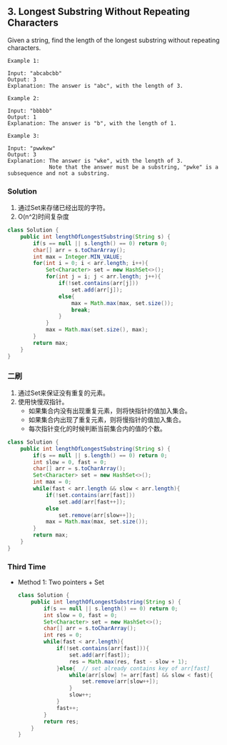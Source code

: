 ## 3. Longest Substring Without Repeating Characters
Given a string, find the length of the longest substring without repeating characters.

```
Example 1:

Input: "abcabcbb"
Output: 3
Explanation: The answer is "abc", with the length of 3.

Example 2:

Input: "bbbbb"
Output: 1
Explanation: The answer is "b", with the length of 1.

Example 3:

Input: "pwwkew"
Output: 3
Explanation: The answer is "wke", with the length of 3.
             Note that the answer must be a substring, "pwke" is a subsequence and not a substring.
```

### Solution
1. 通过Set来存储已经出现的字符。
2. O(n^2)时间复杂度

```Java
class Solution {
    public int lengthOfLongestSubstring(String s) {
        if(s == null || s.length() == 0) return 0;
        char[] arr = s.toCharArray();
        int max = Integer.MIN_VALUE;
        for(int i = 0; i < arr.length; i++){
            Set<Character> set = new HashSet<>();
            for(int j = i; j < arr.length; j++){
                if(!set.contains(arr[j]))
                    set.add(arr[j]);
                else{
                    max = Math.max(max, set.size());
                    break;
                }
            }
            max = Math.max(set.size(), max);
        }
        return max;
    }
}
```

### 二刷
1. 通过Set来保证没有重复的元素。
2. 使用快慢双指针。
	* 如果集合内没有出现重复元素，则将快指针的值加入集合。
	* 如果集合内出现了重复元素，则将慢指针的值加入集合。
	* 每次指针变化的时候判断当前集合内的值的个数。

```Java
class Solution {
    public int lengthOfLongestSubstring(String s) {
        if(s == null || s.length() == 0) return 0;
        int slow = 0, fast = 0;
        char[] arr = s.toCharArray();
        Set<Character> set = new HashSet<>();
        int max = 0;
        while(fast < arr.length && slow < arr.length){
            if(!set.contains(arr[fast]))
                set.add(arr[fast++]);
            else
                set.remove(arr[slow++]);
            max = Math.max(max, set.size());
        }
        return max;
    }
}
```

### Third Time
* Method 1: Two pointers + Set
	```Java
	class Solution {
		public int lengthOfLongestSubstring(String s) {
			if(s == null || s.length() == 0) return 0;
			int slow = 0, fast = 0;
			Set<Character> set = new HashSet<>();
			char[] arr = s.toCharArray();
			int res = 0;
			while(fast < arr.length){
				if(!set.contains(arr[fast])){
					set.add(arr[fast]);
					res = Math.max(res, fast - slow + 1);
				}else{  // set already contains key of arr[fast]
					while(arr[slow] != arr[fast] && slow < fast){
						set.remove(arr[slow++]);
					}
					slow++;
				}
				fast++;
			}
			return res;
		}
	}
	```